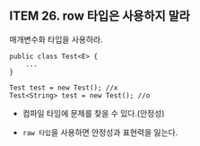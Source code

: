 ## ITEM 26. row 타입은 사용하지 말라

매개변수화 타입을 사용하라.

```
public class Test<E> {
	...
}

Test test = new Test(); //x
Test<String> test = new Test(); //o
```

- 컴파일 타임에 문제를 찾을 수 있다.(안정성)

- `raw 타입`을 사용하면 안정성과 표현력을 잃는다.

  

